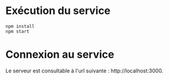 # Exécution du service
```
npm install
npm start
```



# Connexion au service
Le serveur est consultable à l'url suivante : http://localhost:3000.
